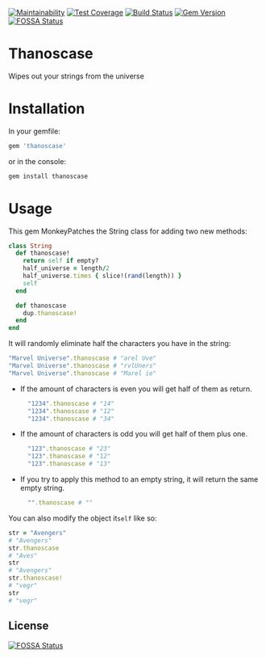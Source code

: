 [![Maintainability](https://api.codeclimate.com/v1/badges/e44605df0cb27199d63f/maintainability)](https://codeclimate.com/github/nisevi/thanoscase/maintainability) [![Test Coverage](https://api.codeclimate.com/v1/badges/e44605df0cb27199d63f/test_coverage)](https://codeclimate.com/github/nisevi/thanoscase/test_coverage) [![Build Status](https://semaphoreci.com/api/v1/nisevi/thanoscase/branches/master/shields_badge.svg)](https://semaphoreci.com/nisevi/thanoscase) [![Gem Version](https://badge.fury.io/rb/thanoscase.svg)](https://badge.fury.io/rb/thanoscase) 
[![FOSSA Status](https://app.fossa.com/api/projects/git%2Bgithub.com%2Fnisevi%2Fthanoscase.svg?type=shield)](https://app.fossa.com/projects/git%2Bgithub.com%2Fnisevi%2Fthanoscase?ref=badge_shield) 

# Thanoscase

Wipes out your strings from the universe

# Installation

In your gemfile:

```ruby
gem 'thanoscase'
``` 

or in the console:

```ruby
gem install thanoscase
```

# Usage

This gem MonkeyPatches the String class for adding two new methods:

```ruby
class String
  def thanoscase!
    return self if empty?
    half_universe = length/2
    half_universe.times { slice!(rand(length)) }
    self
  end

  def thanoscase
    dup.thanoscase!
  end
end
```

It will randomly eliminate half the characters you have in the string:

```ruby
"Marvel Universe".thanoscase # "arel Uve"
"Marvel Universe".thanoscase # "rvlUners"
"Marvel Universe".thanoscase # "Marel ie"
```

- If the amount of characters is even you will get half of them as return.
  ```ruby
    "1234".thanoscase # "14"
    "1234".thanoscase # "12"
    "1234".thanoscase # "34"
  ```
- If the amount of characters is odd you will get half of them plus one.
  ```ruby
    "123".thanoscase # "23"
    "123".thanoscase # "12"
    "123".thanoscase # "13"
  ```
- If you try to apply this method to an empty string, it will return the same empty string.
  ```ruby
    "".thanoscase # ""
  ```

You can also modify the object it`self` like so:

```ruby
str = "Avengers"
# "Avengers"
str.thanoscase
# "Aves"
str
# "Avengers"
str.thanoscase!
# "vegr"
str
# "vegr"
```


## License
[![FOSSA Status](https://app.fossa.com/api/projects/git%2Bgithub.com%2Fnisevi%2Fthanoscase.svg?type=large)](https://app.fossa.com/projects/git%2Bgithub.com%2Fnisevi%2Fthanoscase?ref=badge_large)
